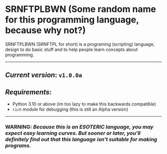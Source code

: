 # SRNFTPLBWN (Some random name for this programming language, because why not?)

SRNFTPLBWN (SRNFTPL for short) is a programing (scripting) language, design to do basic stuff and to help people learn concepts about programming.

---
## _Current version_: `v1.0.0a`

## _Requirements_:
 - Python 3.10 or above (im too lazy to make this backwards compatible)
 - `rich` module for debugging (this is still an Alpha version)

---
### **WARNING:** _Because this is an ESOTERIC language, you may expect easy learning curves. But sooner or later, you'll definitely find out that this language isn't suitable for making programs._
